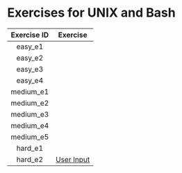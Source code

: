 # Exercises for UNIX and Bash


| Exercise ID | Exercise |
|:-----------:|:--------:|
| easy_e1 | []() |
| easy_e2 | []() |
| easy_e3 | []() |
| easy_e4 | []() |
| medium_e1 | []() |
| medium_e2 | []() |
| medium_e3 | []() |
| medium_e4 | []() |
| medium_e5 | []() |
| hard_e1 | []() |
| hard_e2 | [User Input](https://github.com/ByteAcademyCo/Exercises/tree/master/introduction_and_environment/hello_world/3_user_input) |
